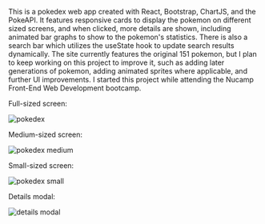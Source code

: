 This is a pokedex web app created with React, Bootstrap, ChartJS, and the PokeAPI. It features responsive cards to display the pokemon on different sized screens, and when clicked, more details are shown, including animated bar graphs to show to the pokemon's statistics. There is also a search bar which utilizes the useState hook to update search results dynamically. The site currently features the original 151 pokemon, but I plan to keep working on this project to improve it, such as adding later generations of pokemon, adding animated sprites where applicable, and further UI improvements. I started this project while attending the Nucamp Front-End Web Development bootcamp.  



Full-sized screen:

![pokedex](https://github.com/benjaminj-klein/pokedex/assets/149858947/4cf6fea8-5e0b-4cc8-b3e4-722d1a720e64)


Medium-sized screen:

![pokedex medium](https://github.com/benjaminj-klein/pokedex/assets/149858947/4b8f277a-dca3-4949-90e3-d3275c4b46b2)


Small-sized screen:

![pokedex small](https://github.com/benjaminj-klein/pokedex/assets/149858947/5d7042e7-27f4-4757-8e19-ffb456157a56)


Details modal:

![details modal](https://github.com/benjaminj-klein/pokedex/assets/149858947/e38d3827-90ad-4ab6-8248-91aa9c681a5e)
